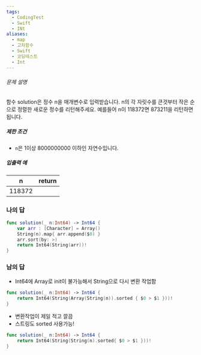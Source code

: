 ```yaml
---
tags:
  - CodingTest
  - Swift
  - INt
aliases:
  - map
  - 고차함수
  - Swift
  - 코딩테스트
  - Int
---
```

###### 문제 설명
함수 solution은 정수 n을 매개변수로 입력받습니다. n의 각 자릿수를 큰것부터 작은 순으로 정렬한 새로운 정수를 리턴해주세요. 예를들어 n이 118372면 873211을 리턴하면 됩니다.
##### 제한 조건
- `n`은 1이상 8000000000 이하인 자연수입니다.
##### 입출력 예
|n|return|
|---|---|
|118372|

### 나의 답
``` swift
func solution(_ n:Int64) -> Int64 {
    var arr : [Character] = Array()
    String(n).map{ arr.append($0) }
    arr.sort(by: >)
    return Int64(String(arr))!
}
```

### 남의 답
- Int64에 Array로 init이 불가능해서 String으로 다시 변환 작업함
``` swift
func solution(_ n:Int64) -> Int64 {
    return Int64(String(Array(String(n)).sorted { $0 > $1 }))!
}
```

- 변환작업이 제일 적고 깔끔
- 스트링도 sorted 사용가능!
``` swift
func solution(_ n:Int64) -> Int64 {
    return Int64(String(String(n).sorted{ $0 > $1 }))!
}
```
